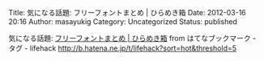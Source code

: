Title: 気になる話題: フリーフォントまとめ | ひらめき箱
Date: 2012-03-16 20:16
Author: masayukig
Category: Uncategorized
Status: published

気になる話題: [フリーフォントまとめ | ひらめき箱](http://fta7.jp/font)
from はてなブックマーク - タグ - lifehack
<http://b.hatena.ne.jp/t/lifehack?sort=hot&threshold=5>
